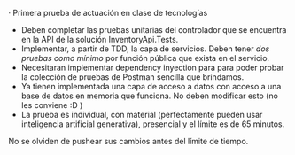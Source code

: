· Primera prueba de actuación en clase de tecnologías

- Deben completar las pruebas unitarias del controlador que se encuentra en la API de la solución InventoryApi.Tests.
- Implementar, a partir de TDD, la capa de servicios. Deben tener *dos pruebas como mínimo* por función pública que exista en el servicio.
- Necesitaran implementar dependency inyection para para poder probar la colección de pruebas de Postman sencilla que brindamos.
- Ya tienen implementada una capa de acceso a datos con acceso a una base de datos en memoria que funciona. No deben modificar esto (no les conviene :D )
- La prueba es individual, con material (perfectamente pueden usar inteligencia artificial generativa), presencial y el límite es de 65 minutos.

No se olviden de pushear sus cambios antes del límite de tiempo.

